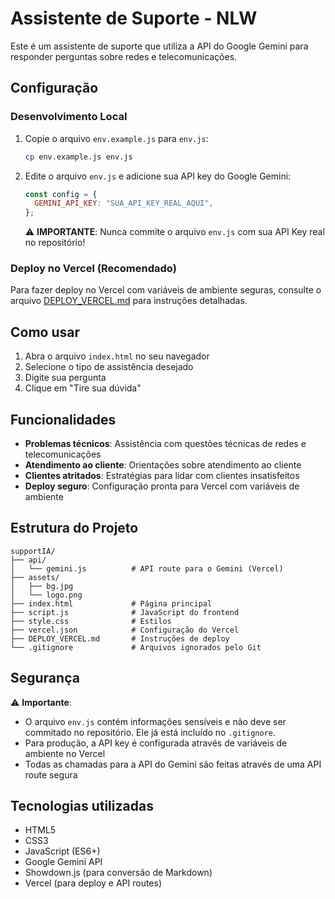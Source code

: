 # Assistente de Suporte - NLW

Este é um assistente de suporte que utiliza a API do Google Gemini para responder perguntas sobre redes e telecomunicações.

## Configuração

### Desenvolvimento Local

1. Copie o arquivo `env.example.js` para `env.js`:

   ```bash
   cp env.example.js env.js
   ```

2. Edite o arquivo `env.js` e adicione sua API key do Google Gemini:

   ```javascript
   const config = {
     GEMINI_API_KEY: "SUA_API_KEY_REAL_AQUI",
   };
   ```

   ⚠️ **IMPORTANTE**: Nunca commite o arquivo `env.js` com sua API Key real no repositório!

### Deploy no Vercel (Recomendado)

Para fazer deploy no Vercel com variáveis de ambiente seguras, consulte o arquivo [DEPLOY_VERCEL.md](./DEPLOY_VERCEL.md) para instruções detalhadas.

## Como usar

1. Abra o arquivo `index.html` no seu navegador
2. Selecione o tipo de assistência desejado
3. Digite sua pergunta
4. Clique em "Tire sua dúvida"

## Funcionalidades

- **Problemas técnicos**: Assistência com questões técnicas de redes e telecomunicações
- **Atendimento ao cliente**: Orientações sobre atendimento ao cliente
- **Clientes atritados**: Estratégias para lidar com clientes insatisfeitos
- **Deploy seguro**: Configuração pronta para Vercel com variáveis de ambiente

## Estrutura do Projeto

```
supportIA/
├── api/
│   └── gemini.js          # API route para o Gemini (Vercel)
├── assets/
│   ├── bg.jpg
│   └── logo.png
├── index.html             # Página principal
├── script.js              # JavaScript do frontend
├── style.css              # Estilos
├── vercel.json            # Configuração do Vercel
├── DEPLOY_VERCEL.md       # Instruções de deploy
└── .gitignore             # Arquivos ignorados pelo Git
```

## Segurança

⚠️ **Importante**:

- O arquivo `env.js` contém informações sensíveis e não deve ser commitado no repositório. Ele já está incluído no `.gitignore`.
- Para produção, a API key é configurada através de variáveis de ambiente no Vercel
- Todas as chamadas para a API do Gemini são feitas através de uma API route segura

## Tecnologias utilizadas

- HTML5
- CSS3
- JavaScript (ES6+)
- Google Gemini API
- Showdown.js (para conversão de Markdown)
- Vercel (para deploy e API routes)
